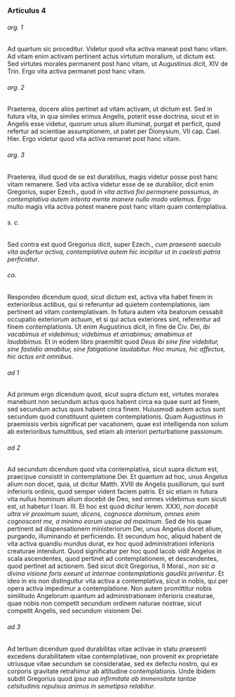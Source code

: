 ### Articulus 4

###### arg. 1
Ad quartum sic proceditur. Videtur quod vita activa maneat post hanc vitam. Ad vitam enim activam pertinent actus virtutum moralium, ut dictum est. Sed virtutes morales permanent post hanc vitam, ut Augustinus dicit, XIV de Trin. Ergo vita activa permanet post hanc vitam.

###### arg. 2
Praeterea, docere alios pertinet ad vitam activam, ut dictum est. Sed in futura vita, in qua similes erimus Angelis, poterit esse doctrina, sicut et in Angelis esse videtur, quorum unus alium illuminat, purgat et perficit, quod refertur ad scientiae assumptionem, ut patet per Dionysium, VII cap. Cael. Hier. Ergo videtur quod vita activa remanet post hanc vitam.

###### arg. 3
Praeterea, illud quod de se est durabilius, magis videtur posse post hanc vitam remanere. Sed vita activa videtur esse de se durabilior, dicit enim Gregorius, super Ezech., quod *in vita activa fixi permanere possumus, in contemplativa autem intenta mente manere nullo modo valemus*. Ergo multo magis vita activa potest manere post hanc vitam quam contemplativa.

###### s. c.
Sed contra est quod Gregorius dicit, super Ezech., *cum praesenti saeculo vita aufertur activa, contemplativa autem hic incipitur ut in caelesti patria perficiatur*.

###### co.
Respondeo dicendum quod, sicut dictum est, activa vita habet finem in exterioribus actibus, qui si referuntur ad quietem contemplationis, iam pertinent ad vitam contemplativam. In futura autem vita beatorum cessabit occupatio exteriorum actuum, et si qui actus exteriores sint, referentur ad finem contemplationis. Ut enim Augustinus dicit, in fine de Civ. Dei, *ibi vacabimus et videbimus; videbimus et amabimus; amabimus et laudabimus*. Et in eodem libro praemittit quod *Deus ibi sine fine videbitur, sine fastidio amabitur, sine fatigatione laudabitur. Hoc munus, hic affectus, hic actus erit omnibus*.

###### ad 1
Ad primum ergo dicendum quod, sicut supra dictum est, virtutes morales manebunt non secundum actus quos habent circa ea quae sunt ad finem, sed secundum actus quos habent circa finem. Huiusmodi autem actus sunt secundum quod constituunt quietem contemplationis. Quam Augustinus in praemissis verbis significat per vacationem, quae est intelligenda non solum ab exterioribus tumultibus, sed etiam ab interiori perturbatione passionum.

###### ad 2
Ad secundum dicendum quod vita contemplativa, sicut supra dictum est, praecipue consistit in contemplatione Dei. Et quantum ad hoc, unus Angelus alium non docet, quia, ut dicitur Matth. XVIII de Angelis pusillorum, qui sunt inferioris ordinis, quod semper vident faciem patris. Et sic etiam in futura vita nullus hominum alium docebit de Deo, sed omnes videbimus eum sicuti est, ut habetur I Ioan. III. Et hoc est quod dicitur Ierem. XXXI, *non docebit ultra vir proximum suum, dicens, cognosce dominum, omnes enim cognoscent me, a minimo eorum usque ad maximum*. Sed de his quae pertinent ad dispensationem ministeriorum Dei, unus Angelus docet alium, purgando, illuminando et perficiendo. Et secundum hoc, aliquid habent de vita activa quandiu mundus durat, ex hoc quod administrationi inferioris creaturae intendunt. Quod significatur per hoc quod Iacob vidit Angelos in scala ascendentes, quod pertinet ad contemplationem, et descendentes, quod pertinet ad actionem. Sed sicut dicit Gregorius, II Moral., *non sic a divina visione foris exeunt ut internae contemplationis gaudiis priventur*. Et ideo in eis non distinguitur vita activa a contemplativa, sicut in nobis, qui per opera activa impedimur a contemplatione. Non autem promittitur nobis similitudo Angelorum quantum ad administrationem inferioris creaturae, quae nobis non competit secundum ordinem naturae nostrae, sicut competit Angelis, sed secundum visionem Dei.

###### ad 3
Ad tertium dicendum quod durabilitas vitae activae in statu praesenti excedens durabilitatem vitae contemplativae, non provenit ex proprietate utriusque vitae secundum se consideratae, sed ex defectu nostro, qui ex corporis gravitate retrahimur ab altitudine contemplationis. Unde ibidem subdit Gregorius quod *ipsa sua infirmitate ab immensitate tantae celsitudinis repulsus animus in semetipso relabitur*.

